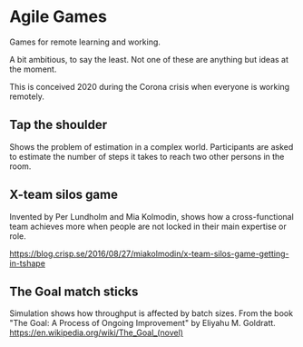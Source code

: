# Agile Games
Games for remote learning and working.

A bit ambitious, to say the least. Not one of these are anything but ideas at
the moment.

This is conceived 2020 during the Corona crisis when everyone is working remotely.

## Tap the shoulder
Shows the problem of estimation in a complex world. Participants are asked to 
estimate the number of steps it takes to reach two other persons in the room.

## X-team silos game
Invented by Per Lundholm and Mia Kolmodin, shows how a cross-functional team achieves
more when people are not locked in their main expertise or role.

https://blog.crisp.se/2016/08/27/miakolmodin/x-team-silos-game-getting-in-tshape

## The Goal match sticks

Simulation shows how throughput is affected by batch sizes. From the book 
"The Goal: A Process of Ongoing Improvement" by Eliyahu M. Goldratt.
https://en.wikipedia.org/wiki/The_Goal_(novel)